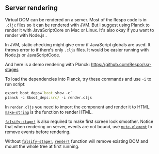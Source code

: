 
Server rendering
----

Virtual DOM can be rendered on a server.
Most of the Respo code is in `.cljc` files so it can be rendered with JVM.
But I suggest using [Planck][planck] to render it with JavaScriptCore on Mac or Linux.
It's also okay if you want to render with Node.js .

[planck]: http://planck-repl.org/

In JVM, static checking might give error if JavaScript globals are used.
It throws error to if there's only `.cljs` files.
It would be easier running with Node.js or JavaScriptCode.

And here is a demo rendering with Planck: https://github.com/Respo/ssr-stages

To load the dependencies into Planck, try these commands and use `-i` to run script:

```clojure
export boot_deps=`boot show -c`
planck -c $boot_deps:src/ -i render.cljs
```

In `render.cljs` you need to import the component and render it to HTML.
[`make-string`](/docs/make-string.html) is the function to render HTML.

[`falsify-stage!`](/docs/falsify-stage!.html) is also required to make first screen look smoother.
Notice that when rendering on server, events are not bound,
use [`mute-element`](/docs/mute-element.html) to remove events before rendering.

Without [`falsify-stage!`](/docs/falsify-stage!.html), [`render!`](/docs/render!.html) function will remove existing DOM and mount the whole tree at first running.
